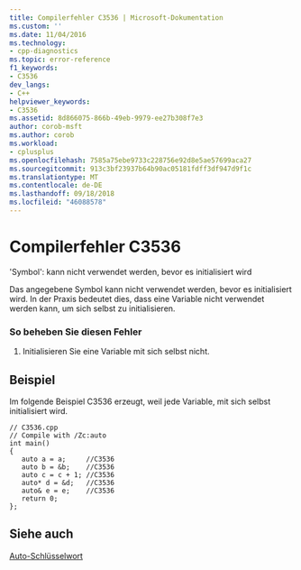 ```yaml
---
title: Compilerfehler C3536 | Microsoft-Dokumentation
ms.custom: ''
ms.date: 11/04/2016
ms.technology:
- cpp-diagnostics
ms.topic: error-reference
f1_keywords:
- C3536
dev_langs:
- C++
helpviewer_keywords:
- C3536
ms.assetid: 8d866075-866b-49eb-9979-ee27b308f7e3
author: corob-msft
ms.author: corob
ms.workload:
- cplusplus
ms.openlocfilehash: 7585a75ebe9733c228756e92d8e5ae57699aca27
ms.sourcegitcommit: 913c3bf23937b64b90ac05181fdff3df947d9f1c
ms.translationtype: MT
ms.contentlocale: de-DE
ms.lasthandoff: 09/18/2018
ms.locfileid: "46088578"
---
```

# <a name="compiler-error-c3536"></a>Compilerfehler C3536

'Symbol': kann nicht verwendet werden, bevor es initialisiert wird

Das angegebene Symbol kann nicht verwendet werden, bevor es initialisiert wird. In der Praxis bedeutet dies, dass eine Variable nicht verwendet werden kann, um sich selbst zu initialisieren.

### <a name="to-correct-this-error"></a>So beheben Sie diesen Fehler

1. Initialisieren Sie eine Variable mit sich selbst nicht.

## <a name="example"></a>Beispiel

Im folgende Beispiel C3536 erzeugt, weil jede Variable, mit sich selbst initialisiert wird.

```
// C3536.cpp
// Compile with /Zc:auto
int main()
{
   auto a = a;     //C3536
   auto b = &b;    //C3536
   auto c = c + 1; //C3536
   auto* d = &d;   //C3536
   auto& e = e;    //C3536
   return 0;
};
```

## <a name="see-also"></a>Siehe auch

[Auto-Schlüsselwort](../../cpp/auto-keyword.md)